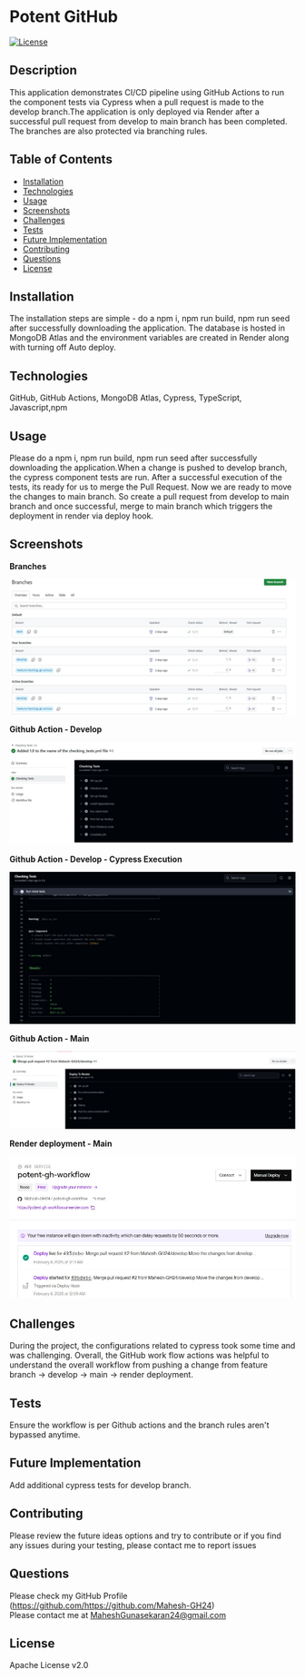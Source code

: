 # Potent GitHub 
   [![License](https://img.shields.io/badge/License-Apache_2.0-blue.svg)](https://opensource.org/licenses/Apache-2.0)

   ## Description

   This application demonstrates CI/CD pipeline using GitHub Actions to run the component tests via Cypress when a pull request is made to the
   develop branch.The application is only deployed via Render after a successful pull request from develop to main branch has been completed. The branches are also protected via branching rules.

   ## Table of Contents

   - [Installation](#installation)
   - [Technologies](#Technologies)
   - [Usage](#usage)
   - [Screenshots](#screenshots)
   - [Challenges](#challenges)
   - [Tests](#tests)
   - [Future Implementation](#Future-Implementation)
   - [Contributing](#Contributing)
   - [Questions](#questions)
   - [License](#license)

   ## Installation
   The installation steps are simple - do a npm i, npm run build, npm run seed after successfully downloading the application. The database is hosted in MongoDB Atlas and the environment variables are created in Render along with turning off Auto deploy.

   ## Technologies
   GitHub, GitHub Actions, MongoDB Atlas, Cypress, TypeScript, Javascript,npm

   ## Usage
   Please do a npm i, npm run build, npm run seed after successfully downloading the application.When a change is pushed to develop branch, the cypress component tests are run. After a successful execution of the tests, its ready for us to merge the Pull Request. Now we are ready to move the changes to main branch. So create a pull request from develop to main branch and once successful, merge to main branch which triggers the deployment in render via deploy hook.
   
   ## Screenshots

   **Branches**

   ![index](client/src/assets/images/branches.jpg)
   
   **Github Action - Develop**

   ![index](client/src/assets/images/github-action-develop.jpg)

   **Github Action - Develop - Cypress Execution**

   ![index](client/src/assets/images/github-action-develop-cypress.jpg)

   **Github Action - Main**

   ![index](client/src/assets/images/github-action-main.jpg)

   **Render deployment - Main**

   ![index](client/src/assets/images/render-deploy-main.jpg)

   ## Challenges
   During the project, the configurations related to cypress took some time and was challenging. Overall, the GitHub work flow actions was helpful to understand the overall workflow from pushing a change from feature branch -> develop -> main -> render deployment.   

   ## Tests
   Ensure the workflow is per Github actions and the branch rules aren't bypassed anytime.

   ## Future Implementation
   Add additional cypress tests for develop branch.

   ## Contributing
   Please review the future ideas options and try to contribute or if you find any issues during your testing, please contact me to report issues

   ## Questions
   Please check my GitHub Profile (https://github.com/https://github.com/Mahesh-GH24)  
   Please contact me at MaheshGunasekaran24@gmail.com

   ## License
   Apache License v2.0